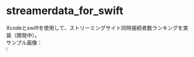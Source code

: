 # streamerdata_for_swift  
Xcodeとswiftを使用して、ストリーミングサイト同時接続者数ランキングを実装（開発中）。  
サンプル画像：  
<img src=./sample.png wide="200" height="10">
